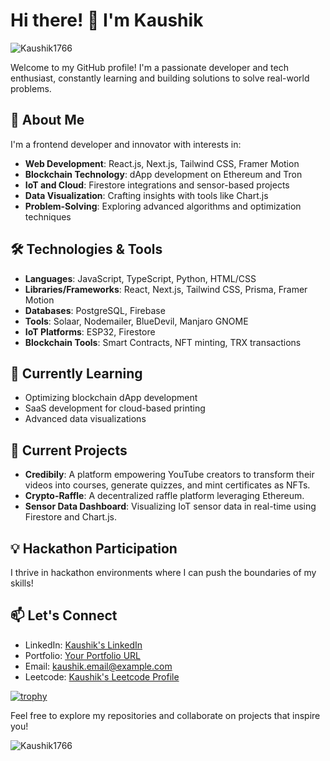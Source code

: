 
# Hi there! 👋 I'm Kaushik  
<p align="left"> <img src="https://komarev.com/ghpvc/?username=Kaushik1766&label=Profile%20views&color=0e75b6&style=flat" alt="Kaushik1766" /> </p>  
Welcome to my GitHub profile! I'm a passionate developer and tech enthusiast, constantly learning and building solutions to solve real-world problems.  

## 🚀 About Me  

I'm a frontend developer and innovator with interests in:  
- **Web Development**: React.js, Next.js, Tailwind CSS, Framer Motion  
- **Blockchain Technology**: dApp development on Ethereum and Tron  
- **IoT and Cloud**: Firestore integrations and sensor-based projects  
- **Data Visualization**: Crafting insights with tools like Chart.js  
- **Problem-Solving**: Exploring advanced algorithms and optimization techniques  

## 🛠️ Technologies & Tools  

- **Languages**: JavaScript, TypeScript, Python, HTML/CSS  
- **Libraries/Frameworks**: React, Next.js, Tailwind CSS, Prisma, Framer Motion  
- **Databases**: PostgreSQL, Firebase  
- **Tools**: Solaar, Nodemailer, BlueDevil, Manjaro GNOME  
- **IoT Platforms**: ESP32, Firestore  
- **Blockchain Tools**: Smart Contracts, NFT minting, TRX transactions  

## 🌱 Currently Learning  

- Optimizing blockchain dApp development  
- SaaS development for cloud-based printing  
- Advanced data visualizations  

## 🔭 Current Projects  

- **Credibily**: A platform empowering YouTube creators to transform their videos into courses, generate quizzes, and mint certificates as NFTs.  
- **Crypto-Raffle**: A decentralized raffle platform leveraging Ethereum.  
- **Sensor Data Dashboard**: Visualizing IoT sensor data in real-time using Firestore and Chart.js.  

## 💡 Hackathon Participation  

I thrive in hackathon environments where I can push the boundaries of my skills!  

## 📫 Let's Connect  

- LinkedIn: [Kaushik's LinkedIn](#)  
- Portfolio: [Your Portfolio URL](#)  
- Email: [kaushik.email@example.com](mailto:kaushik.email@example.com)  
- Leetcode: [Kaushik's Leetcode Profile](#)  

[![trophy](https://github-profile-trophy.vercel.app/?username=Kaushik1766)](https://github.com/Kaushik1766/github-profile-trophy)  

Feel free to explore my repositories and collaborate on projects that inspire you!  
<p><img align="center" src="https://github-readme-streak-stats.herokuapp.com/?user=Kaushik1766&" alt="Kaushik1766" /></p>  
